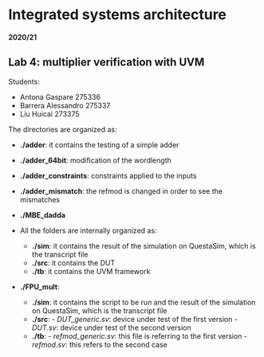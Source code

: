 # Integrated systems architecture

#### 2020/21

## Lab 4: multiplier verification with UVM

Students:
-	Antona Gaspare		275336
-	Barrera Alessandro	275337
-	Liu Huicai		273375

The directories are organized as:
- **./adder**: it contains the testing of a simple adder

- **./adder_64bit**: modification of the wordlength

- **./adder_constraints**: constraints applied to the inputs
   
- **./adder_mismatch**: the refmod is changed in order to see the mismatches
   
- **./MBE_dadda**
 
- All the folders are internally organized as: 
    - **./sim**: it contains the result of the simulation on QuestaSim, which is the transcript file
    - **./src**: it contains the DUT
    - **./tb**: it contains the UVM framework   

- **./FPU_mult**: 
   - **./sim**: it contains the script to be run and the result of the simulation on QuestaSim, which is the transcript file
   - **./src**: 
         - _DUT_generic.sv_: device under test of the first version
         - _DUT.sv_: device under test of the second version
   - **./tb**:
         - _refmod_generic.sv_: this file is referring to the first version 
         - _refmod.sv_: this refers to the second case     


   
   
   
   
   
   
   
   
   
   

